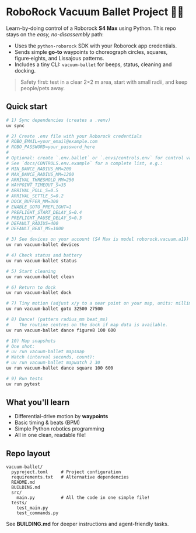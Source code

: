 # RoboRock Vacuum Ballet Project 🕺🤖

Learn-by-doing control of a Roborock **S4 Max** using Python. This repo stays on the _easy, no-disassembly_ path:

- Uses the `python-roborock` SDK with your Roborock app credentials.
- Sends simple **go‑to** waypoints to choreograph circles, squares, figure‑eights, and Lissajous patterns.
- Includes a tiny CLI: `vacuum-ballet` for beeps, status, cleaning and docking.

> Safety first: test in a clear 2×2 m area, start with small radii, and keep people/pets away.

## Quick start

```bash
# 1) Sync dependencies (creates a .venv)
uv sync

# 2) Create .env file with your Roborock credentials
# ROBO_EMAIL=your_email@example.com
# ROBO_PASSWORD=your_password_here
#
# Optional: create `.env.ballet` or `.envs/controls.env` for control variables
# See `docs/CONTROLS.env.example` for a complete list, e.g.:
# MIN_DANCE_RADIUS_MM=200
# MAX_DANCE_RADIUS_MM=1200
# ARRIVAL_THRESHOLD_MM=250
# WAYPOINT_TIMEOUT_S=35
# ARRIVAL_POLL_S=0.5
# ARRIVAL_SETTLE_S=0.2
# DOCK_BUFFER_MM=300
# ENABLE_GOTO_PREFLIGHT=1
# PREFLIGHT_START_DELAY_S=0.4
# PREFLIGHT_PAUSE_DELAY_S=0.3
# DEFAULT_RADIUS=400
# DEFAULT_BEAT_MS=1000

# 3) See devices on your account (S4 Max is model roborock.vacuum.a19)
uv run vacuum-ballet devices

# 4) Check status and battery
uv run vacuum-ballet status

# 5) Start cleaning
uv run vacuum-ballet clean

# 6) Return to dock
uv run vacuum-ballet dock

# 7) Tiny motion (adjust x/y to a near point on your map, units: millimetres)
uv run vacuum-ballet goto 32500 27500

# 8) Dance! (pattern radius_mm beat_ms)
#    The routine centres on the dock if map data is available.
uv run vacuum-ballet dance figure8 100 600

# 10) Map snapshots
# One shot:
# uv run vacuum-ballet mapsnap
# Watch (interval seconds, count):
# uv run vacuum-ballet mapwatch 2 30
uv run vacuum-ballet dance square 100 600

# 9) Run tests
uv run pytest
```

## What you'll learn

- Differential-drive motion by **waypoints**
- Basic timing & beats (BPM)
- Simple Python robotics programming
- All in one clean, readable file!

## Repo layout

```
vacuum-ballet/
  pyproject.toml     # Project configuration
  requirements.txt   # Alternative dependencies
  README.md
  BUILDING.md
  src/
    main.py          # All the code in one simple file!
  tests/
    test_main.py
    test_commands.py
```

See **BUILDING.md** for deeper instructions and agent-friendly tasks.
